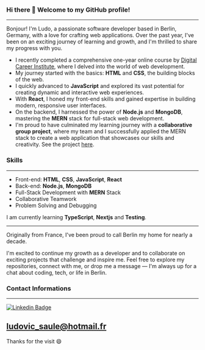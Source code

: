 ### Hi there 👋 Welcome to my GitHub profile!

---

<!-- [![Linkedin Badge](https://img.shields.io/badge/-LinkedIn-0e76a8?style=flat-square&logo=Linkedin&logoColor=white)](https://www.linkedin.com/in/ludovic-saule/) -->

Bonjour! I'm Ludo, a passionate software developer based in Berlin, Germany, with a love for crafting web applications. Over the past year, I've been on an exciting journey of learning and growth, and I'm thrilled to share my progress with you.

- I recently completed a comprehensive one-year online course by [Digital Career Institute](https://digitalcareerinstitute.org/), where I delved into the world of web development.
- My journey started with the basics: **HTML** and **CSS**, the building blocks of the web.
- I quickly advanced to **JavaScript** and explored its vast potential for creating dynamic and interactive web experiences.
- With **React**, I honed my front-end skills and gained expertise in building modern, responsive user interfaces.
- On the backend, I harnessed the power of **Node.js** and **MongoDB**, mastering the **MERN** stack for full-stack web development.
- I'm proud to have culminated my learning journey with a **collaborative group project**, where my team and I successfully applied the MERN stack to create a web application that showcases our skills and creativity. See the project [here](https://github.com/Ludovil/dci_final_project).

### Skills

---

- Front-end: **HTML**, **CSS**, **JavaScript**, **React**
- Back-end: **Node.js**, **MongoDB**
- Full-Stack Development with **MERN** Stack
- Collaborative Teamwork
- Problem Solving and Debugging

I am currently learning **TypeScript**, **Nextjs** and **Testing**.

---

Originally from France, I've been proud to call Berlin my home for nearly a decade.

I'm excited to continue my growth as a developer and to collaborate on exciting projects that challenge and inspire me. Feel free to explore my repositories, connect with me, or drop me a message — I'm always up for a chat about coding, tech, or life in Berlin.

### Contact Informations

---

[![Linkedin Badge](https://img.shields.io/badge/-LinkedIn-0e76a8?style=flat-square&logo=Linkedin&logoColor=white)](https://www.linkedin.com/in/ludovic-saule/)

## ludovic_saule@hotmail.fr

Thanks for the visit 😄
